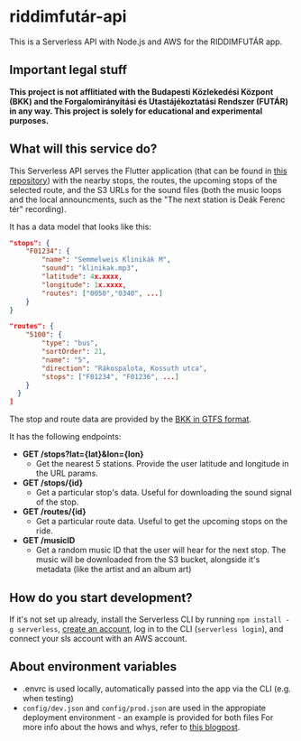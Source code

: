 # riddimfutár-api

This is a Serverless API with Node.js and AWS for the RIDDIMFUTÁR app.

## Important legal stuff

**This project is not afflitiated with the Budapesti Közlekedési Központ (BKK) and the Forgalomirányítási és Utastájékoztatási Rendszer (FUTÁR) in any way. This project is solely for educational and experimental purposes.**

## What will this service do?

This Serverless API serves the Flutter application (that can be found in [this repository](https://github.com/danielgrgly/riddimfutar-ui)) with the nearby stops, the routes, the upcoming stops of the selected route, and the S3 URLs for the sound files (both the music loops and the local announcments, such as the "The next station is Deák Ferenc tér" recording).

It has a data model that looks like this:

```json
"stops": {
    "F01234": {
        "name": "Semmelweis Klinikák M",
        "sound": "klinikak.mp3",
        "latitude": 4x.xxxx,
        "longitude": 1x.xxxx,
        "routes": ["0050","0340", ...]
    }
}

"routes": {
    "5100": {
        "type": "bus",
        "sortOrder": 21,
        "name": "5",
        "direction": "Rákospalota, Kossuth utca",
        "stops": ["F01234", "F01236", ...]
    }
  }
]
```

The stop and route data are provided by the [BKK in GTFS format](https://bkk.hu/apps/gtfs/).

It has the following endpoints:

- **GET /stops?lat={lat}&lon={lon}**
  - Get the nearest 5 stations. Provide the user latitude and longitude in the URL params.
- **GET /stops/{id}**
  - Get a particular stop's data. Useful for downloading the sound signal of the stop.
- **GET /routes/{id}**
  - Get a particular route data. Useful to get the upcoming stops on the ride.
- **GET /musicID**
  - Get a random music ID that the user will hear for the next stop. The music will be downloaded from the S3 bucket, alongside it's metadata (like the artist and an album art)

## How do you start development?

If it's not set up already, install the Serverless CLI by running `npm install -g serverless`, [create an account](https://dashboard.serverless.com/), log in to the CLI (`serverless login`), and connect your sls account with an AWS account.

## About environment variables

- .envrc is used locally, automatically passed into the app via the CLI (e.g. when testing)
- `config/dev.json` and `config/prod.json` are used in the appropiate deployment environment - an example is provided for both files
  For more info about the hows and whys, refer to [this blogpost](https://adamdelong.com/serverless-environment-variables).
